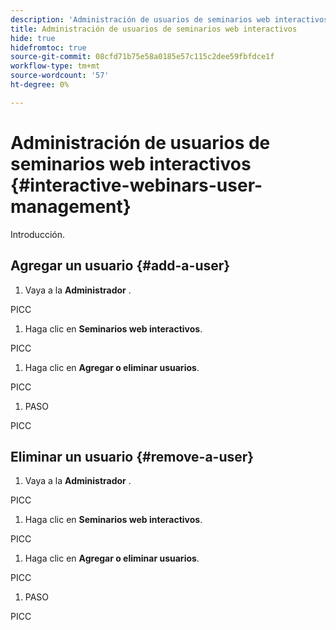 ```yaml
---
description: 'Administración de usuarios de seminarios web interactivos: Documentos de Marketo: Documentación del producto'
title: Administración de usuarios de seminarios web interactivos
hide: true
hidefromtoc: true
source-git-commit: 08cfd71b75e58a0185e57c115c2dee59fbfdce1f
workflow-type: tm+mt
source-wordcount: '57'
ht-degree: 0%

---
```


# Administración de usuarios de seminarios web interactivos {#interactive-webinars-user-management}

Introducción.

## Agregar un usuario {#add-a-user}

1. Vaya a la **Administrador** .

PICC

1. Haga clic en **Seminarios web interactivos**.

PICC

1. Haga clic en **Agregar o eliminar usuarios**.

PICC

1. PASO

PICC

## Eliminar un usuario {#remove-a-user}

1. Vaya a la **Administrador** .

PICC

1. Haga clic en **Seminarios web interactivos**.

PICC

1. Haga clic en **Agregar o eliminar usuarios**.

PICC

1. PASO

PICC
